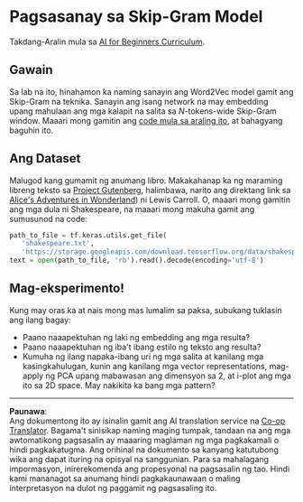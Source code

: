 <!--
CO_OP_TRANSLATOR_METADATA:
{
  "original_hash": "5130f01fdc5ebb83032b23d489027aac",
  "translation_date": "2025-08-28T02:42:18+00:00",
  "source_file": "lessons/5-NLP/15-LanguageModeling/lab/README.md",
  "language_code": "tl"
}
-->
# Pagsasanay sa Skip-Gram Model

Takdang-Aralin mula sa [AI for Beginners Curriculum](https://github.com/microsoft/ai-for-beginners).

## Gawain

Sa lab na ito, hinahamon ka naming sanayin ang Word2Vec model gamit ang Skip-Gram na teknika. Sanayin ang isang network na may embedding upang mahulaan ang mga kalapit na salita sa $N$-tokens-wide Skip-Gram window. Maaari mong gamitin ang [code mula sa araling ito](../CBoW-TF.ipynb), at bahagyang baguhin ito.

## Ang Dataset

Malugod kang gumamit ng anumang libro. Makakahanap ka ng maraming libreng teksto sa [Project Gutenberg](https://www.gutenberg.org/), halimbawa, narito ang direktang link sa [Alice's Adventures in Wonderland](https://www.gutenberg.org/files/11/11-0.txt)) ni Lewis Carroll. O, maaari mong gamitin ang mga dula ni Shakespeare, na maaari mong makuha gamit ang sumusunod na code:

```python
path_to_file = tf.keras.utils.get_file(
   'shakespeare.txt', 
   'https://storage.googleapis.com/download.tensorflow.org/data/shakespeare.txt')
text = open(path_to_file, 'rb').read().decode(encoding='utf-8')
```

## Mag-eksperimento!

Kung may oras ka at nais mong mas lumalim sa paksa, subukang tuklasin ang ilang bagay:

* Paano naaapektuhan ng laki ng embedding ang mga resulta?
* Paano naaapektuhan ng iba't ibang estilo ng teksto ang resulta?
* Kumuha ng ilang napaka-ibang uri ng mga salita at kanilang mga kasingkahulugan, kunin ang kanilang mga vector representations, mag-apply ng PCA upang mabawasan ang dimensyon sa 2, at i-plot ang mga ito sa 2D space. May nakikita ka bang mga pattern?

---

**Paunawa**:  
Ang dokumentong ito ay isinalin gamit ang AI translation service na [Co-op Translator](https://github.com/Azure/co-op-translator). Bagama't sinisikap naming maging tumpak, tandaan na ang mga awtomatikong pagsasalin ay maaaring maglaman ng mga pagkakamali o hindi pagkakatugma. Ang orihinal na dokumento sa kanyang katutubong wika ang dapat ituring na opisyal na sanggunian. Para sa mahalagang impormasyon, inirerekomenda ang propesyonal na pagsasalin ng tao. Hindi kami mananagot sa anumang hindi pagkakaunawaan o maling interpretasyon na dulot ng paggamit ng pagsasaling ito.